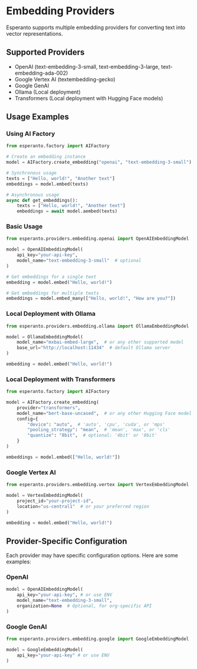 # Embedding Providers

Esperanto supports multiple embedding providers for converting text into vector representations.

## Supported Providers

- OpenAI (text-embedding-3-small, text-embedding-3-large, text-embedding-ada-002)
- Google Vertex AI (textembedding-gecko)
- Google GenAI
- Ollama (Local deployment)
- Transformers (Local deployment with Hugging Face models)

## Usage Examples

### Using AI Factory

```python
from esperanto.factory import AIFactory

# Create an embedding instance
model = AIFactory.create_embedding("openai", "text-embedding-3-small")

# Synchronous usage
texts = ["Hello, world!", "Another text"]
embeddings = model.embed(texts)

# Asynchronous usage
async def get_embeddings():
    texts = ["Hello, world!", "Another text"]
    embeddings = await model.aembed(texts)
```

### Basic Usage
```python
from esperanto.providers.embedding.openai import OpenAIEmbeddingModel

model = OpenAIEmbeddingModel(
    api_key="your-api-key",
    model_name="text-embedding-3-small"  # optional
)

# Get embeddings for a single text
embedding = model.embed("Hello, world!")

# Get embeddings for multiple texts
embeddings = model.embed_many(["Hello, world!", "How are you?"])
```

### Local Deployment with Ollama
```python
from esperanto.providers.embedding.ollama import OllamaEmbeddingModel

model = OllamaEmbeddingModel(
    model_name="mxbai-embed-large",  # or any other supported model
    base_url="http://localhost:11434"  # default Ollama server
)

embedding = model.embed("Hello, world!")
```

### Local Deployment with Transformers
```python
from esperanto.factory import AIFactory

model = AIFactory.create_embedding(
    provider="transformers",
    model_name="bert-base-uncased",  # or any other Hugging Face model
    config={
        "device": "auto",  # 'auto', 'cpu', 'cuda', or 'mps'
        "pooling_strategy": "mean",  # 'mean', 'max', or 'cls'
        "quantize": "8bit",  # optional: '4bit' or '8bit'
    }
)

embeddings = model.embed(["Hello, world!"])
```

### Google Vertex AI
```python
from esperanto.providers.embedding.vertex import VertexEmbeddingModel

model = VertexEmbeddingModel(
    project_id="your-project-id",
    location="us-central1"  # or your preferred region
)

embedding = model.embed("Hello, world!")
```

## Provider-Specific Configuration

Each provider may have specific configuration options. Here are some examples:

### OpenAI
```python
model = OpenAIEmbeddingModel(
    api_key="your-api-key", # or use ENV
    model_name="text-embedding-3-small",
    organization=None  # Optional, for org-specific API
)
```

### Google GenAI
```python
from esperanto.providers.embedding.google import GoogleEmbeddingModel

model = GoogleEmbeddingModel(
    api_key="your-api-key" # or use ENV
)
```

